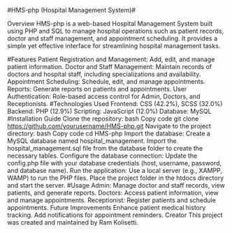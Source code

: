 #HMS-php (Hospital Management System)#

Overview
HMS-php is a web-based Hospital Management System built using PHP and SQL to manage hospital operations such as patient records, doctor and staff management, and appointment scheduling. It provides a simple yet effective interface for streamlining hospital management tasks.

#Features
Patient Registration and Management: Add, edit, and manage patient information.
Doctor and Staff Management: Maintain records of doctors and hospital staff, including specializations and availability.
Appointment Scheduling: Schedule, edit, and manage appointments.
Reports: Generate reports on patients and appointments.
User Authentication: Role-based access control for Admin, Doctors, and Receptionists.
#Technologies Used
Frontend: CSS (42.2%), SCSS (32.0%)
Backend: PHP (12.9%)
Scripting: JavaScript (12.0%)
Database: MySQL
#Installation Guide
Clone the repository:
bash
Copy code
git clone https://github.com/yourusername/HMS-php.git
Navigate to the project directory:
bash
Copy code
cd HMS-php
Import the database:
Create a MySQL database named hospital_management.
Import the hospital_management.sql file from the database folder to create the necessary tables.
Configure the database connection:
Update the config.php file with your database credentials (host, username, password, and database name).
Run the application:
Use a local server (e.g., XAMPP, WAMP) to run the PHP files. Place the project folder in the htdocs directory and start the server.
#Usage
Admin: Manage doctor and staff records, view patients, and generate reports.
Doctors: Access patient information, view and manage appointments.
Receptionist: Register patients and schedule appointments.
Future Improvements
Enhance patient medical history tracking.
Add notifications for appointment reminders.
Creator
This project was created and maintained by Ram Kolisetti.
